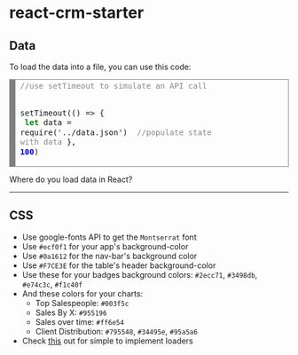 # react-crm-starter

## Data
To load the data into a file, you can use this code:
<!-- HTML generated using hilite.me --><div style="overflow:auto;width:auto;border:solid gray;border-width:.1em .1em .1em .8em;padding:.2em .6em;"><pre style="margin: 0; line-height: 125%"><span style="color: #888888">//use setTimeout to simulate an API call</span>
setTimeout(() =&gt; {
    <span style="color: #008800; font-weight: bold">  let</span> data = require(&#39;../data.json&#39;)
    <span style="color: #888888">  //populate state with data</span>
}, <span style="color: #0000DD; font-weight: bold">100</span>)
</pre></div>

Where do you load data in React?

<hr>

## CSS
- Use google-fonts API to get the `Montserrat` font
- Use `#ecf0f1` for your app's background-color
- Use `#0a1612` for the nav-bar's background color
- Use `#F7CE3E` for the table's header background-color 
- Use these for your badges background colors: `#2ecc71`, `#3498db`, `#e74c3c`, `#f1c40f`
- And these colors for your charts:
    - Top Salespeople: `#003f5c`
    - Sales By X: `#955196`
    - Sales over time: `#ff6e54`
    - Client Distribution: `#795548`, `#34495e`, `#95a5a6` 
- Check <a href="http://tobiasahlin.com/spinkit/">this</a> out for simple to implement loaders